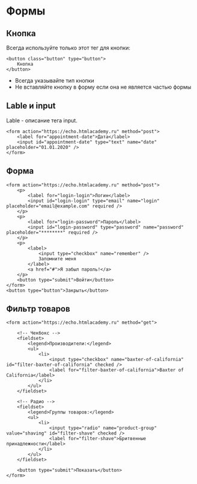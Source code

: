 # Формы

## Кнопка
Всегда используйте только этот тег для кнопки:

    <button class="button" type="button">
        Кнопка
    </button>

- Всегда указывайте тип кнопки
- Не вставляйте кнопку в форму если она не является частью формы

## Lable и input
Lable - описание тега input.
    
    <form action="https://echo.htmlacademy.ru" method="post">
        <label for="appointment-date">Дата</label>
        <input id="appointment-date" type="text" name="date" placeholder="01.01.2020" />
    </form>

## Форма

    <form action="https://echo.htmlacademy.ru" method="post">
        <p>
            <label for="login-login">Логин</label>
            <input id="login-login" type="email" name="login" placeholder="email@example.com" required />
        </p>
        <p>
            <label for="login-password">Пароль</label>
            <input id="login-password" type="password" name="password" placeholder="********" required />
        </p>
        <p>
            <label>
                <input type="checkbox" name="remember" />
                Запомните меня
            </label>
            <a href="#">Я забыл пароль!</a>
        </p>
        <button type="submit">Войти</button>
    </form>
    <button type="button">Закрыть</button>

## Фильтр товаров
    <form action="https://echo.htmlacademy.ru" method="get">

        <!-- Чекбокс -->
        <fieldset>
            <legend>Производители:</legend>
            <ul>
                <li>
                    <input type="checkbox" name="baxter-of-california" id="filter-baxter-of-california" checked />
                    <label for="filter-baxter-of-california">Baxter of California</label>
                </li>
            </ul>
        </fieldset>

        <!-- Радио -->
        <fieldset>
            <legend>Группы товаров:</legend>
            <ul>
                <li>
                    <input type="radio" name="product-group" value="shaving" id="filter-shave" checked />
                    <label for="filter-shave">Бритвенные принадлежности</label>
                </li>
            </ul>
        </fieldset>
        
        <button type="submit">Показать</button>
    </form>

